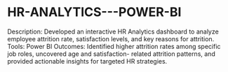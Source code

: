 # HR-ANALYTICS---POWER-BI
Description: Developed an interactive HR Analytics dashboard to analyze employee attrition rate, 
satisfaction levels, and key reasons for attrition. 
Tools: Power BI 
Outcomes: Identified higher attrition rates among specific job roles, uncovered age and satisfaction-
related attrition patterns, and provided actionable insights for targeted HR strategies.
